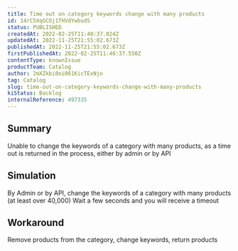 ```yaml
---
title: Time out on category keywords change with many products
id: 14rC5XqGCOj1THVdYwbudS
status: PUBLISHED
createdAt: 2022-02-25T11:40:37.024Z
updatedAt: 2022-11-25T21:55:02.673Z
publishedAt: 2022-11-25T21:55:02.673Z
firstPublishedAt: 2022-02-25T11:40:37.550Z
contentType: knownIssue
productTeam: Catalog
author: 2mXZkbi0oi061KicTExNjo
tag: Catalog
slug: time-out-on-category-keywords-change-with-many-products
kiStatus: Backlog
internalReference: 497335
---
```


## Summary


Unable to change the keywords of a category with many products, as a time out is returned in the process, either by admin or by API



## Simulation


By Admin or by API, change the keywords of a category with many products (at least over 40,000)
Wait a few seconds and you will receive a timeout


## Workaround


Remove products from the category, change keywords, return products

